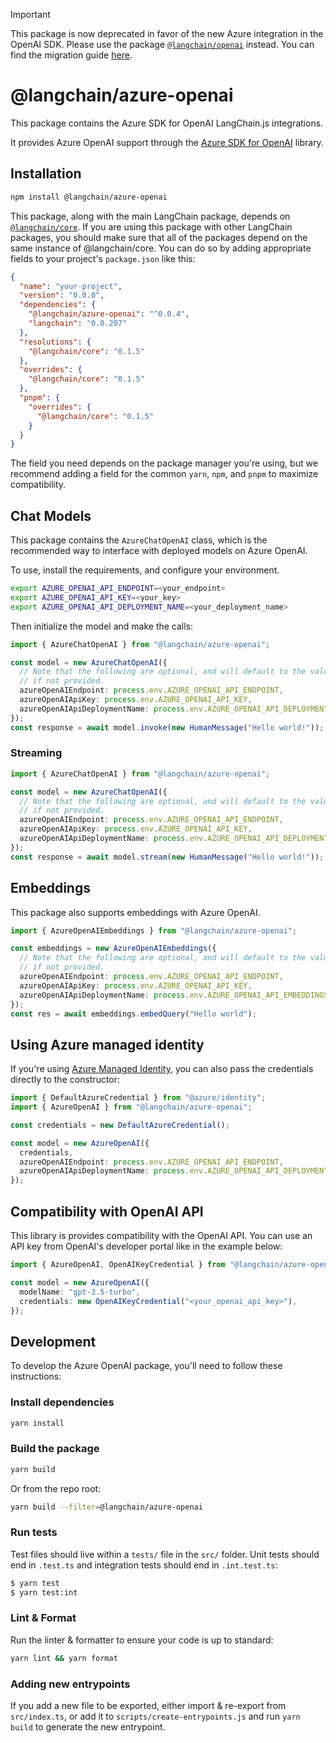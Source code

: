 > [!IMPORTANT]
> This package is now deprecated in favor of the new Azure integration in the OpenAI SDK. Please use the package [`@langchain/openai`](https://www.npmjs.com/package/@langchain/openai) instead.
> You can find the migration guide [here](https://js.langchain.com/v0.2/docs/integrations/llms/azure#migration-from-azure-openai-sdk).

# @langchain/azure-openai

This package contains the Azure SDK for OpenAI LangChain.js integrations.

It provides Azure OpenAI support through the [Azure SDK for OpenAI](https://github.com/Azure/azure-sdk-for-js/tree/main/sdk/openai/openai) library. 

## Installation

```bash npm2yarn
npm install @langchain/azure-openai
```

This package, along with the main LangChain package, depends on [`@langchain/core`](https://npmjs.com/package/@langchain/core/).
If you are using this package with other LangChain packages, you should make sure that all of the packages depend on the same instance of @langchain/core.
You can do so by adding appropriate fields to your project's `package.json` like this:

```json
{
  "name": "your-project",
  "version": "0.0.0",
  "dependencies": {
    "@langchain/azure-openai": "^0.0.4",
    "langchain": "0.0.207"
  },
  "resolutions": {
    "@langchain/core": "0.1.5"
  },
  "overrides": {
    "@langchain/core": "0.1.5"
  },
  "pnpm": {
    "overrides": {
      "@langchain/core": "0.1.5"
    }
  }
}
```

The field you need depends on the package manager you're using, but we recommend adding a field for the common `yarn`, `npm`, and `pnpm` to maximize compatibility.

## Chat Models

This package contains the `AzureChatOpenAI` class, which is the recommended way to interface with deployed models on Azure OpenAI.

To use, install the requirements, and configure your environment.

```bash
export AZURE_OPENAI_API_ENDPOINT=<your_endpoint>
export AZURE_OPENAI_API_KEY=<your_key>
export AZURE_OPENAI_API_DEPLOYMENT_NAME=<your_deployment_name>
```

Then initialize the model and make the calls:

```typescript
import { AzureChatOpenAI } from "@langchain/azure-openai";

const model = new AzureChatOpenAI({
  // Note that the following are optional, and will default to the values below
  // if not provided.
  azureOpenAIEndpoint: process.env.AZURE_OPENAI_API_ENDPOINT,
  azureOpenAIApiKey: process.env.AZURE_OPENAI_API_KEY,
  azureOpenAIApiDeploymentName: process.env.AZURE_OPENAI_API_DEPLOYMENT_NAME,
});
const response = await model.invoke(new HumanMessage("Hello world!"));
```

### Streaming

```typescript
import { AzureChatOpenAI } from "@langchain/azure-openai";

const model = new AzureChatOpenAI({
  // Note that the following are optional, and will default to the values below
  // if not provided.
  azureOpenAIEndpoint: process.env.AZURE_OPENAI_API_ENDPOINT,
  azureOpenAIApiKey: process.env.AZURE_OPENAI_API_KEY,
  azureOpenAIApiDeploymentName: process.env.AZURE_OPENAI_API_DEPLOYMENT_NAME,
});
const response = await model.stream(new HumanMessage("Hello world!"));
```

## Embeddings

This package also supports embeddings with Azure OpenAI.

```typescript
import { AzureOpenAIEmbeddings } from "@langchain/azure-openai";

const embeddings = new AzureOpenAIEmbeddings({
  // Note that the following are optional, and will default to the values below
  // if not provided.
  azureOpenAIEndpoint: process.env.AZURE_OPENAI_API_ENDPOINT,
  azureOpenAIApiKey: process.env.AZURE_OPENAI_API_KEY,
  azureOpenAIApiDeploymentName: process.env.AZURE_OPENAI_API_EMBEDDINGS_DEPLOYMENT_NAME,
});
const res = await embeddings.embedQuery("Hello world");
```

## Using Azure managed identity

If you're using [Azure Managed Identity](https://learn.microsoft.com/azure/ai-services/openai/how-to/managed-identity), you can also pass the credentials directly to the constructor:

```typescript
import { DefaultAzureCredential } from "@azure/identity";
import { AzureOpenAI } from "@langchain/azure-openai";

const credentials = new DefaultAzureCredential();

const model = new AzureOpenAI({
  credentials,
  azureOpenAIEndpoint: process.env.AZURE_OPENAI_API_ENDPOINT,
  azureOpenAIApiDeploymentName: process.env.AZURE_OPENAI_API_DEPLOYMENT_NAME,
});
```

## Compatibility with OpenAI API

This library is provides compatibility with the OpenAI API. You can use an API key from OpenAI's developer portal like in the example below:

```typescript
import { AzureOpenAI, OpenAIKeyCredential } from "@langchain/azure-openai";

const model = new AzureOpenAI({
  modelName: "gpt-3.5-turbo",
  credentials: new OpenAIKeyCredential("<your_openai_api_key>"),
});
```

## Development

To develop the Azure OpenAI package, you'll need to follow these instructions:

### Install dependencies

```bash
yarn install
```

### Build the package

```bash
yarn build
```

Or from the repo root:

```bash
yarn build --filter=@langchain/azure-openai
```

### Run tests

Test files should live within a `tests/` file in the `src/` folder. Unit tests should end in `.test.ts` and integration tests should
end in `.int.test.ts`:

```bash
$ yarn test
$ yarn test:int
```

### Lint & Format

Run the linter & formatter to ensure your code is up to standard:

```bash
yarn lint && yarn format
```

### Adding new entrypoints

If you add a new file to be exported, either import & re-export from `src/index.ts`, or add it to `scripts/create-entrypoints.js` and run `yarn build` to generate the new entrypoint.
